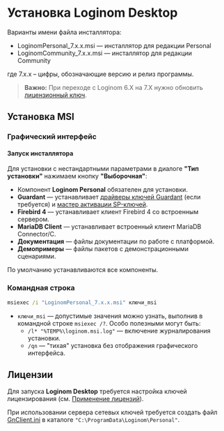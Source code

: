 # Установка Loginom Desktop

Варианты имени файла инсталлятора:

* LoginomPersonal_7.x.x.msi — инсталлятор для редакции Personal
* LoginomCommunity_7.x.x.msi — инсталлятор для редакции Community

где 7.x.x – цифры, обозначающие версию и релиз программы.

> **Важно:** При переходе с Loginom 6.Х на 7.X нужно обновить [лицензионный ключ](../licenses_general/README.md).

## Установка MSI

### Графический интерфейс

#### Запуск инсталлятора

Для установки с нестандартными параметрами в диалоге **"Тип установки"** нажимаем кнопку **"Выборочная"**:

* Компонент **Loginom Personal** обязателен для установки.
* **Guardant** — устанавливает [драйверы ключей Guardant](https://www.guardant.ru/support/users/drivers/) (если требуется) и [мастер активации SP-ключей](../windows/licenses/README.md).
* **Firebird 4** — устанавливает клиент Firebird 4 со встроенным сервером.
* **MariaDB Client** — устанавливает встроенный клиент MariaDB Connector/C.
* **Документация** — файлы документации по работе с платформой.
* **Демопримеры** — файлы пакетов с демонстрационными сценариями.

По умолчанию устанавливаются все компоненты.

### Командная строка

```cmd
msiexec /i "LoginomPersonal_7.x.x.msi" ключи_msi
```

* `ключи_msi` — допустимые значения можно узнать, выполнив в командной строке `msiexec /?`. Особо полезными могут быть:
  * `/l* "%TEMP%\loginom.msi.log"` — включение журналирования установки.
  * `/qn` — "тихая" установка без отображения графического интерфейса.

## Лицензии

Для запуска **Loginom Desktop** требуется настройка ключей лицензирования (см. [Применение лицензий](./licenses/README.md)).

При использовании сервера сетевых ключей требуется создать файл [GnClient.ini](https://dev.guardant.ru/pages/viewpage.action?pageId=1277980) в каталоге `"C:\ProgramData\Loginom\Personal"`.
